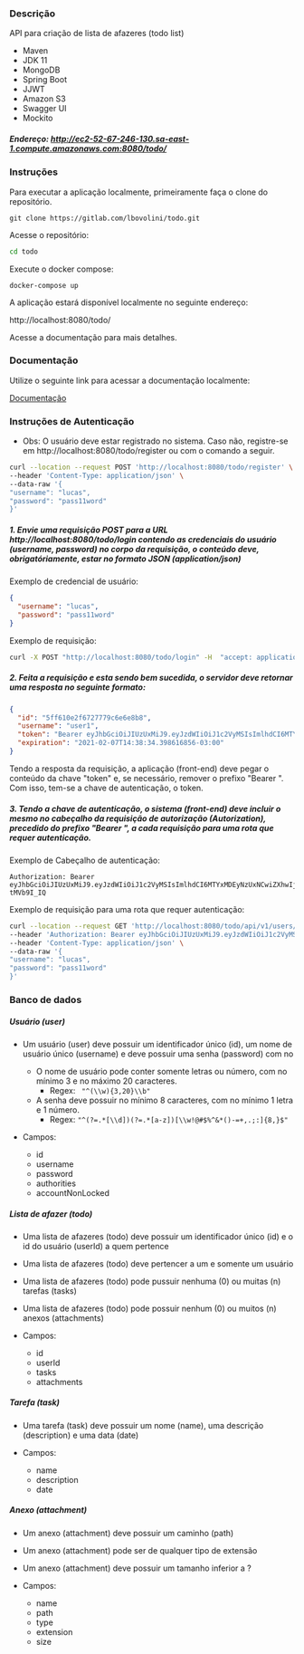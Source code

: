 ### Descrição

API para criação de lista de afazeres (todo list)

- Maven
- JDK 11
- MongoDB
- Spring Boot
- JJWT
- Amazon S3
- Swagger UI
- Mockito

##### Endereço: http://ec2-52-67-246-130.sa-east-1.compute.amazonaws.com:8080/todo/

### Instruções

Para executar a aplicação localmente, primeiramente faça o clone do repositório.

```
git clone https://gitlab.com/lbovolini/todo.git
```

Acesse o repositório:

```bash
cd todo
```

Execute o docker compose:

```
docker-compose up
```

A aplicação estará disponível localmente no seguinte endereço:

http://localhost:8080/todo/

Acesse a documentação para mais detalhes.

### Documentação

Utilize o seguinte link para acessar a documentação localmente:

[Documentação](http://localhost:8080/todo/swagger-ui/index.html?url=http://localhost:8080/todo/resources/docs/1.0.0/swagger/todo-1.0.0-swagger.json)

### Instruções de Autenticação

- Obs: O usuário deve estar registrado no sistema. Caso não, registre-se em http://localhost:8080/todo/register ou com o comando a seguir. 

```bash
curl --location --request POST 'http://localhost:8080/todo/register' \
--header 'Content-Type: application/json' \
--data-raw '{
"username": "lucas",
"password": "pass11word"
}'
```

##### 1. Envie uma requisição POST para a URL http://localhost:8080/todo/login contendo as credenciais do usuário (username, password) no corpo da requisição, o conteúdo deve, obrigatóriamente, estar no formato JSON (application/json)

Exemplo de credencial de usuário:

```json
{
  "username": "lucas",
  "password": "pass11word"
} 
```

 Exemplo de requisição:

```bash
curl -X POST "http://localhost:8080/todo/login" -H  "accept: application/json" -H  "Content-Type: application/json" -d "{\"username\":\"user1\",\"password\":\"pass11word\"}"
```

##### 2. Feita a requisição e esta sendo bem sucedida, o servidor deve retornar uma resposta no seguinte formato:

```json
{
  "id": "5ff610e2f6727779c6e6e8b8",
  "username": "user1",
  "token": "Bearer eyJhbGciOiJIUzUxMiJ9.eyJzdWIiOiJ1c2VyMSIsImlhdCI6MTYxMDEyNzUxNCwiZXhwIjoxNjEyNzE5NTE0fQ.aHt_XxLUo94ZMQBPKcSfgfcz08VNS3BfgDcXqf4tlaWYt1Oyl5RWdm9PgmWLBOlNyg7L0XtOIz1u-tMVb9I_IQ",
  "expiration": "2021-02-07T14:38:34.398616856-03:00"
}
```

Tendo a resposta da requisição, a aplicação (front-end) deve pegar o conteúdo da chave "token" e, se necessário, remover o prefixo "Bearer ". Com isso, tem-se a chave de autenticação, o token.

##### 3. Tendo a chave de autenticação, o sistema (front-end) deve incluir o mesmo no cabeçalho da requisição de autorização (Autorization), precedido do prefixo "Bearer ", a cada requisição para uma rota que requer autenticação.

Exemplo de Cabeçalho de autenticação:

```
Authorization: Bearer  eyJhbGciOiJIUzUxMiJ9.eyJzdWIiOiJ1c2VyMSIsImlhdCI6MTYxMDEyNzUxNCwiZXhwIjoxNjEyNzE5NTE0fQ.aHt_XxLUo94ZMQBPKcSfgfcz08VNS3BfgDcXqf4tlaWYt1Oyl5RWdm9PgmWLBOlNyg7L0XtOIz1u-tMVb9I_IQ
```

Exemplo de requisição para uma rota que requer autenticação:

```bash
curl --location --request GET 'http://localhost:8080/todo/api/v1/users/' \
--header 'Authorization: Bearer eyJhbGciOiJIUzUxMiJ9.eyJzdWIiOiJ1c2VyMSIsImlhdCI6MTYwOTk2MTcyMCwiZXhwIjoxNjEyNTUzNzIwfQ.oCdsONW1Tpi94MsYoSfwLv9aR7ktEbB8UXaUiNc1Ye4r3jq28xmDtaxQHRWs_jAztqLDGEtb0bmrBYtXXTBuTw' \
--header 'Content-Type: application/json' \
--data-raw '{
"username": "lucas",
"password": "pass11word"
}'
```

### Banco de dados

##### Usuário (user)

- Um usuário (user) deve possuir um identificador único (id), um nome de usuário único (username) e deve possuir uma senha (password) com no 
  - O nome de usuário pode conter somente letras ou número, com no mínimo 3 e no máximo 20 caracteres. 
    - Regex: ``` "^(\\w){3,20}\\b"```
  - A senha deve possuir no mínimo 8 caracteres, com no mínimo 1 letra e 1 número. 
    - Regex:  ```"^(?=.*[\\d])(?=.*[a-z])[\\w!@#$%^&*()-=+,.;:]{8,}$"```
  
- Campos:
  - id
  - username
  - password
  - authorities
  - accountNonLocked
  
##### Lista de afazer (todo)

- Uma lista de afazeres (todo) deve possuir um identificador único (id) e o id do usuário (userId) a quem pertence 
- Uma lista de afazeres (todo) deve pertencer a um e somente um usuário
- Uma lista de afazeres (todo) pode pussuir nenhuma (0) ou muitas (n) tarefas (tasks)
- Uma lista de afazeres (todo) pode possuir nenhum (0) ou muitos (n) anexos (attachments)

- Campos:
  - id
  - userId
  - tasks
  - attachments

##### Tarefa (task)

- Uma tarefa (task) deve possuir um nome (name), uma descrição (description) e uma data (date)

- Campos:
  - name
  - description
  - date

##### Anexo (attachment)

- Um anexo (attachment) deve possuir um caminho (path)
- Um anexo (attachment) pode ser de qualquer tipo de extensão
- Um anexo (attachment) deve possuir um tamanho inferior a ?

- Campos:
  - name
  - path
  - type
  - extension
  - size

